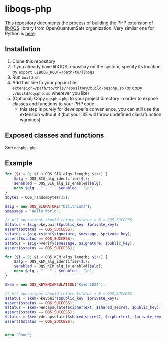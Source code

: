 # liboqs-php

This repository documents the process of building the PHP extension of [libOQS](https://github.com/open-quantum-safe/liboqs) library from OpenQuantumSafe organization. Very similar one for Python is [here](https://github.com/Muzosh/liboqs-python).

## Installation

1. Clone this repository
2. If you already have libOQS repository on the system, specify its location by `export LIBOQS_ROOT=/path/to/liboqs`
3. Run `build.sh`
4. Add this line to your php.ini file: `extension=/path/to/this/repository/build/oqsphp.so` (or copy `./build/oqsphp.so` wherever you like)
5. (Optional) Copy `oqsphp.php` to your project directory in order to expose classes and functions to your PHP code
    - this step is purely for developer's convenience, you can still use the extension without it (but your IDE will throw undefined class/function warnings)

## Exposed classes and functions

See `oqsphp.php`

## Example

```php
for ($i = 0; $i < OQS_SIG_algs_length; $i++) {
    $alg = OQS_SIG_alg_identifier($i);
    $enabled = OQS_SIG_alg_is_enabled($alg);
    echo $alg . " - " . $enabled . "\n";
}
$bytes = OQS_randombytes(32);

$sig = new OQS_SIGNATURE("Dilithium2");
$message = "Hello World";

// All operations should return $status = 0 = OQS_SUCCESS
$status = $sig->keypair($public_key, $private_key);
assert($status == OQS_SUCCESS);
$status = $sig->sign($signature, $message, $private_key);
assert($status == OQS_SUCCESS);
$status = $sig->verify($message, $signature, $public_key);
assert($status == OQS_SUCCESS);

for ($i = 0; $i < OQS_KEM_algs_length; $i++) {
    $alg = OQS_KEM_alg_identifier($i);
    $enabled = OQS_KEM_alg_is_enabled($alg);
    echo $alg . " - " . $enabled . "\n";
}

$kem = new OQS_KEYENCAPSULATION("Kyber1024");

// All operations should return $status = 0 = OQS_SUCCESS
$status = $kem->keypair($public_key, $private_key);
assert($status == OQS_SUCCESS);
$status = $kem->encapsulate($ciphertext, $shared_secret, $public_key);
assert($status == OQS_SUCCESS);
$status = $kem->decapsulate($shared_secret2, $ciphertext, $private_key);
assert($status == OQS_SUCCESS);


echo "Done";
```
